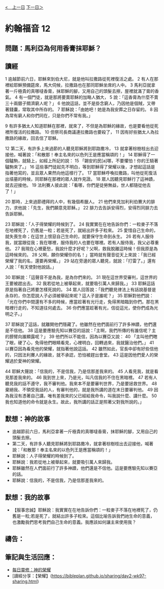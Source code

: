 [<　上一日](/Bible/John/Day10.html) [下一日＞](/Bible/John/Day12.html)

# 約翰福音 12

## 問題：馬利亞為何用香膏抹耶穌？

## 讀經
1 逾越節前六日，耶穌來到伯大尼，就是他叫拉撒路從死裡復活之處。 2 有人在那裡給耶穌預備筵席，馬大伺候，拉撒路也在那同耶穌坐席的人中。 3 馬利亞就拿著一斤極貴的真哪噠香膏，抹耶穌的腳，又用自己的頭髮去擦，屋裡就滿了膏的香氣。 4 有一個門徒，就是那將要賣耶穌的加略人猶大， 5 說：「這香膏為什麼不賣三十兩銀子賙濟窮人呢？」 6 他說這話，並不是掛念窮人，乃因他是個賊，又帶著錢囊，常取其中所存的。 7 耶穌說：「由她吧！她是為我安葬之日存留的。 8 因為常有窮人和你們同在，只是你們不常有我。」

9 有許多猶太人知道耶穌在那裡，就來了，不但是為耶穌的緣故，也是要看他從死裡所復活的拉撒路。 10 但祭司長商議連拉撒路也要殺了， 11 因有好些猶太人為拉撒路的緣故，回去信了耶穌。

12 第二天，有許多上來過節的人聽見耶穌將到耶路撒冷， 13 就拿著棕樹枝出去迎接他，喊著說：「和散那！奉主名來的以色列王是應當稱頌的！」 14 耶穌得了一個驢駒，就騎上，如經上所記的說： 15 「錫安的民[a]哪，不要懼怕！你的王騎著驢駒來了。」 16 這些事門徒起先不明白，等到耶穌得了榮耀以後，才想起這話是指著他寫的，並且眾人果然向他這樣行了。 17 當耶穌呼喚拉撒路，叫他從死復活出墳墓的時候，同耶穌在那裡的眾人就作見證。 18 眾人因聽見耶穌行了這神蹟，就去迎接他。 19 法利賽人彼此說：「看哪，你們是徒勞無益，世人都隨從他去了！」

20 那時，上來過節禮拜的人中，有幾個希臘人。 21 他們來見加利利伯賽大的腓力，求他說：「先生，我們願意見耶穌。」 22 腓力去告訴安得烈，安得烈同腓力去告訴耶穌。

23 耶穌說：「人子得榮耀的時候到了。 24 我實實在在地告訴你們：一粒麥子不落在地裡死了，仍舊是一粒；若是死了，就結出許多子粒來。 25 愛惜自己生命的，就失喪生命；在這世上恨惡自己生命的，就要保守生命到永生。 26 若有人服侍我，就當跟從我；我在哪裡，服侍我的人也要在哪裡。若有人服侍我，我父必尊重他。 27 我現在心裡憂愁，我說什麼才好呢？父啊，救我脫離這時候！但我原是為這時候來的。 28 父啊，願你榮耀你的名！」當時就有聲音從天上來說：「我已經榮耀了我的名，還要再榮耀。」 29 站在旁邊的眾人聽見，就說：「打雷了。」還有人說：「有天使對他說話。」

30 耶穌說：「這聲音不是為我，是為你們來的。 31 現在這世界受審判，這世界的王要被趕出去。 32 我若從地上被舉起來，就要吸引萬人來歸我。」 33 耶穌這話原是指著自己將要怎樣死說的。 34 眾人回答說：「我們聽見律法上有話說基督是永存的，你怎麼說人子必須被舉起來呢？這人子是誰呢？」 35 耶穌對他們說：「光在你們中間還有不多的時候，應當趁著有光行走，免得黑暗臨到你們。那在黑暗裡行走的，不知道往何處去。 36 你們應當趁著有光，信從這光，使你們成為光明之子。」

37 耶穌說了這話，就離開他們隱藏了。他雖然在他們面前行了許多神蹟，他們還是不信他。 38 這是要應驗先知以賽亞的話說：「主啊，我們所傳的有誰信呢？主的膀臂向誰顯露呢？」 39 他們所以不能信，因為以賽亞又說： 40 「主叫他們瞎了眼，硬了心，免得他們眼睛看見，心裡明白，回轉過來，我就醫治他們。」 41 以賽亞因為看見他的榮耀，就指著他說這話。 42 雖然如此，官長中卻有好些信他的，只因法利賽人的緣故，就不承認，恐怕被趕出會堂。 43 這是因他們愛人的榮耀過於愛神的榮耀。

44 耶穌大聲說：「信我的，不是信我，乃是信那差我來的。 45 人看見我，就是看見那差我來的。 46 我到世上來，乃是光，叫凡信我的不住在黑暗裡。 47 若有人聽見我的話不遵守，我不審判他。我來本不是要審判世界，乃是要拯救世界。 48 棄絕我、不領受我話的人，有審判他的，就是我所講的道在末日要審判他。 49 因為我沒有憑著自己講，唯有差我來的父已經給我命令，叫我說什麼、講什麼。 50 我也知道他的命令就是永生。故此，我所講的話正是照著父對我所說的。」

## 默想：神的故事
+ 逾越節前六日，馬利亞拿著一斤極貴的真哪噠香膏，抹耶穌的腳，又用自己的頭髮去擦。
+ 第二天，有許多人聽見耶穌將到耶路撒冷，就拿著棕樹枝出去迎接他，喊著說：「和散那！奉主名來的以色列王是應當稱頌的！」
+ 耶穌說：人子得榮耀的時候到了。
+ 耶穌說：我若從地上被舉起來，就要吸引萬人來歸我。
+ 耶穌雖然在人們面前行了許多神蹟，他們還是不信他。這是要應驗先知以賽亞的話。
+ 耶穌說：信我的，不是信我，乃是信那差我來的。

## 默想：我的故事
+ 【服事忠誠】耶穌說：我實實在在地告訴你們：一粒麥子不落在地裡死了，仍舊是一粒;若是死了，就結出許多子粒來。這個比喻告訴我們祂生命的意義，也激勵我們思考我們自己生命的意義。我應該如何讓主來使用我？

## 禱告：

## 筆記與生活回應：
+ [每日靈修：神的榮耀](https://bibleplan.github.io/sharing/zhuolin/day2-wk97-sharing.html)
+ [讀經分享：【榮耀】(https://bibleplan.github.io/sharing/day2-wk97-sharing.html)

